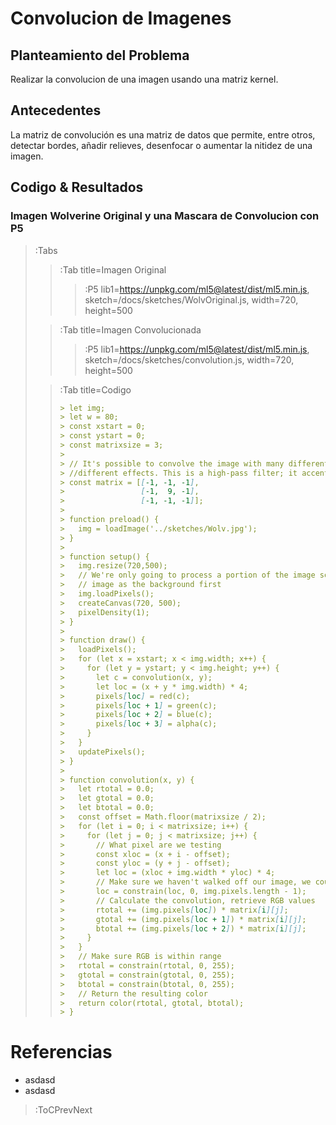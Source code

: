 # Convolucion de Imagenes

## Planteamiento del Problema

Realizar la convolucion de una imagen usando una matriz kernel.

## Antecedentes

La matriz de convolución es una matriz de datos que permite, entre otros, detectar bordes, añadir relieves, desenfocar o aumentar la nitidez de una imagen.

## Codigo & Resultados

### Imagen Wolverine Original y una Mascara de Convolucion con P5

> :Tabs
> > :Tab title=Imagen Original
> > 
> > > :P5 lib1=https://unpkg.com/ml5@latest/dist/ml5.min.js, sketch=/docs/sketches/WolvOriginal.js, width=720, height=500
>
> > :Tab title=Imagen Convolucionada
> > 
> > > :P5 lib1=https://unpkg.com/ml5@latest/dist/ml5.min.js, sketch=/docs/sketches/convolution.js, width=720, height=500
>
> > :Tab title=Codigo
> >
> > ```md
> > > let img;
> > > let w = 80;
> > > const xstart = 0;
> > > const ystart = 0;
> > > const matrixsize = 3;
> > > 
> > > // It's possible to convolve the image with many different matrices to produce 
> > > //different effects. This is a high-pass filter; it accentuates the edges. 
> > > const matrix = [[-1, -1, -1],
> > >                 [-1,  9, -1],
> > >                 [-1, -1, -1]];
> > > 
> > > function preload() {
> > >   img = loadImage('../sketches/Wolv.jpg');
> > > }
> > > 
> > > function setup() {
> > >   img.resize(720,500);
> > >   // We're only going to process a portion of the image so let's set the whole 
> > >   // image as the background first
> > >   img.loadPixels();
> > >   createCanvas(720, 500);
> > >   pixelDensity(1);
> > > }
> > > 
> > > function draw() {
> > >   loadPixels();
> > >   for (let x = xstart; x < img.width; x++) {
> > >     for (let y = ystart; y < img.height; y++) {
> > >       let c = convolution(x, y);
> > >       let loc = (x + y * img.width) * 4;
> > >       pixels[loc] = red(c);
> > >       pixels[loc + 1] = green(c);
> > >       pixels[loc + 2] = blue(c);
> > >       pixels[loc + 3] = alpha(c);
> > >     }
> > >   }
> > >   updatePixels();
> > > }
> > > 
> > > function convolution(x, y) {
> > >   let rtotal = 0.0;
> > >   let gtotal = 0.0;
> > >   let btotal = 0.0;
> > >   const offset = Math.floor(matrixsize / 2);
> > >   for (let i = 0; i < matrixsize; i++) {
> > >     for (let j = 0; j < matrixsize; j++) {
> > >       // What pixel are we testing
> > >       const xloc = (x + i - offset);
> > >       const yloc = (y + j - offset);
> > >       let loc = (xloc + img.width * yloc) * 4;
> > >       // Make sure we haven't walked off our image, we could do better here
> > >       loc = constrain(loc, 0, img.pixels.length - 1);
> > >       // Calculate the convolution, retrieve RGB values
> > >       rtotal += (img.pixels[loc]) * matrix[i][j];
> > >       gtotal += (img.pixels[loc + 1]) * matrix[i][j];
> > >       btotal += (img.pixels[loc + 2]) * matrix[i][j];
> > >     }
> > >   }
> > >   // Make sure RGB is within range
> > >   rtotal = constrain(rtotal, 0, 255);
> > >   gtotal = constrain(gtotal, 0, 255);
> > >   btotal = constrain(btotal, 0, 255);
> > >   // Return the resulting color
> > >   return color(rtotal, gtotal, btotal);
> > > }
> > ```

# Referencias

- asdasd
- asdasd

> :ToCPrevNext